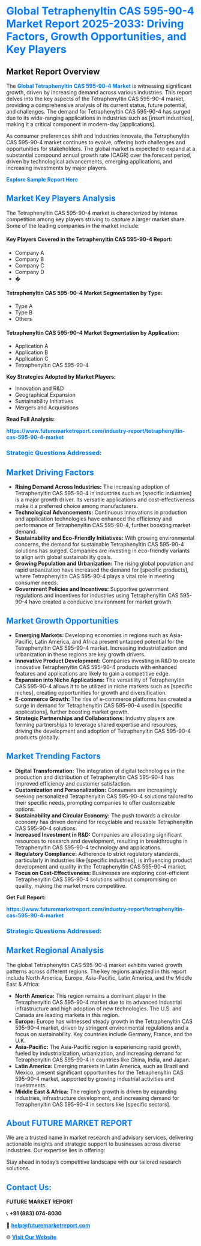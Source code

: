 <h1 style="color: #007BFF;">Global Tetraphenyltin CAS 595-90-4 Market Report 2025-2033: Driving Factors, Growth Opportunities, and Key Players</h1>

<section id="overview">
<h2>Market Report Overview</h2>
<p>The <a href="https://www.futuremarketreport.com/industry-report/tetraphenyltin-cas-595-90-4-market" style="color: #007BFF; text-decoration: none;"><strong>Global Tetraphenyltin CAS 595-90-4 Market</strong></a> is witnessing significant growth, driven by increasing demand across various industries. This report delves into the key aspects of the Tetraphenyltin CAS 595-90-4 market, providing a comprehensive analysis of its current status, future potential, and challenges. The demand for Tetraphenyltin CAS 595-90-4 has surged due to its wide-ranging applications in industries such as [insert industries], making it a critical component in modern-day [applications].</p>
<p>As consumer preferences shift and industries innovate, the Tetraphenyltin CAS 595-90-4 market continues to evolve, offering both challenges and opportunities for stakeholders. The global market is expected to expand at a substantial compound annual growth rate (CAGR) over the forecast period, driven by technological advancements, emerging applications, and increasing investments by major players.</p>
</section>

<section id="overview">
<p><a href="https://www.futuremarketreport.com/request-sample/reportId=120614" style="color: #007BFF; text-decoration: none;"><strong>Explore Sample Report Here</strong></a></p>
</section>

<section id="key-players">
<h2 style="color: #007BFF;">Market Key Players Analysis</h2>
<p>The Tetraphenyltin CAS 595-90-4 market is characterized by intense competition among key players striving to capture a larger market share. Some of the leading companies in the market include:</p>
<h4>Key Players Covered in the Tetraphenyltin CAS 595-90-4 Report:</h4>
<ul><li>Company A</li><li>Company B</li><li>Company C</li><li>Company D</li><li>�</li></ul>
<h4>Tetraphenyltin CAS 595-90-4 Market Segmentation by Type:</h4>
<ul><li>Type A</li><li>Type B</li><li>Others</li></ul>

<h4>Tetraphenyltin CAS 595-90-4 Market Segmentation by Application:</h4>
<ul><li>Application A</li><li>Application B</li><li>Application C</li><li>Tetraphenyltin CAS 595-90-4</li></ul>
<p><strong>Key Strategies Adopted by Market Players:</strong></p>
<ul>
<li>Innovation and R&D</li>
<li>Geographical Expansion</li>
<li>Sustainability Initiatives</li>
<li>Mergers and Acquisitions</li>
</ul>
</section>

<section>
<p><strong>Read Full Analysis: </strong></p><a href="https://www.futuremarketreport.com/industry-report/tetraphenyltin-cas-595-90-4-market" style="color: #007BFF; text-decoration: none;"><strong>https://www.futuremarketreport.com/industry-report/tetraphenyltin-cas-595-90-4-market</strong></a>
<h3 style="color: #007BFF;">Strategic Questions Addressed:</h3>
</section>

<section id="driving-factors">
<h2 style="color: #007BFF;">Market Driving Factors</h2>
<ul>
<li><strong>Rising Demand Across Industries:</strong> The increasing adoption of Tetraphenyltin CAS 595-90-4 in industries such as [specific industries] is a major growth driver. Its versatile applications and cost-effectiveness make it a preferred choice among manufacturers.</li>
<li><strong>Technological Advancements:</strong> Continuous innovations in production and application technologies have enhanced the efficiency and performance of Tetraphenyltin CAS 595-90-4, further boosting market demand.</li>
<li><strong>Sustainability and Eco-Friendly Initiatives:</strong> With growing environmental concerns, the demand for sustainable Tetraphenyltin CAS 595-90-4 solutions has surged. Companies are investing in eco-friendly variants to align with global sustainability goals.</li>
<li><strong>Growing Population and Urbanization:</strong> The rising global population and rapid urbanization have increased the demand for [specific products], where Tetraphenyltin CAS 595-90-4 plays a vital role in meeting consumer needs.</li>
<li><strong>Government Policies and Incentives:</strong> Supportive government regulations and incentives for industries using Tetraphenyltin CAS 595-90-4 have created a conducive environment for market growth.</li>
</ul>
</section>

<section id="growth-opportunities">
<h2 style="color: #007BFF;">Market Growth Opportunities</h2>
<ul>
<li><strong>Emerging Markets:</strong> Developing economies in regions such as Asia-Pacific, Latin America, and Africa present untapped potential for the Tetraphenyltin CAS 595-90-4 market. Increasing industrialization and urbanization in these regions are key growth drivers.</li>
<li><strong>Innovative Product Development:</strong> Companies investing in R&D to create innovative Tetraphenyltin CAS 595-90-4 products with enhanced features and applications are likely to gain a competitive edge.</li>
<li><strong>Expansion into Niche Applications:</strong> The versatility of Tetraphenyltin CAS 595-90-4 allows it to be utilized in niche markets such as [specific niches], creating opportunities for growth and diversification.</li>
<li><strong>E-commerce Growth:</strong> The rise of e-commerce platforms has created a surge in demand for Tetraphenyltin CAS 595-90-4 used in [specific applications], further boosting market growth.</li>
<li><strong>Strategic Partnerships and Collaborations:</strong> Industry players are forming partnerships to leverage shared expertise and resources, driving the development and adoption of Tetraphenyltin CAS 595-90-4 products globally.</li>
</ul>
</section>

<section id="trending-factors">
<h2 style="color: #007BFF;">Market Trending Factors</h2>
<ul>
<li><strong>Digital Transformation:</strong> The integration of digital technologies in the production and distribution of Tetraphenyltin CAS 595-90-4 has improved efficiency and customer satisfaction.</li>
<li><strong>Customization and Personalization:</strong> Consumers are increasingly seeking personalized Tetraphenyltin CAS 595-90-4 solutions tailored to their specific needs, prompting companies to offer customizable options.</li>
<li><strong>Sustainability and Circular Economy:</strong> The push towards a circular economy has driven demand for recyclable and reusable Tetraphenyltin CAS 595-90-4 solutions.</li>
<li><strong>Increased Investment in R&D:</strong> Companies are allocating significant resources to research and development, resulting in breakthroughs in Tetraphenyltin CAS 595-90-4 technology and applications.</li>
<li><strong>Regulatory Compliance:</strong> Adherence to strict regulatory standards, particularly in industries like [specific industries], is influencing product development and quality in the Tetraphenyltin CAS 595-90-4 market.</li>
<li><strong>Focus on Cost-Effectiveness:</strong> Businesses are exploring cost-efficient Tetraphenyltin CAS 595-90-4 solutions without compromising on quality, making the market more competitive.</li>
</ul>
</section>

<section>
<p><strong>Get Full Report: </strong></p><a href="https://www.futuremarketreport.com/industry-report/tetraphenyltin-cas-595-90-4-market" style="color: #007BFF; text-decoration: none;"><strong>https://www.futuremarketreport.com/industry-report/tetraphenyltin-cas-595-90-4-market</strong></a>
<h3 style="color: #007BFF;">Strategic Questions Addressed:</h3>
</section>


<section id="regional-analysis">
<h2 style="color: #007BFF;">Market Regional Analysis</h2>
<p>The global Tetraphenyltin CAS 595-90-4 market exhibits varied growth patterns across different regions. The key regions analyzed in this report include North America, Europe, Asia-Pacific, Latin America, and the Middle East & Africa:</p>
<ul>
<li><strong>North America:</strong> This region remains a dominant player in the Tetraphenyltin CAS 595-90-4 market due to its advanced industrial infrastructure and high adoption of new technologies. The U.S. and Canada are leading markets in this region.</li>
<li><strong>Europe:</strong> Europe has witnessed steady growth in the Tetraphenyltin CAS 595-90-4 market, driven by stringent environmental regulations and a focus on sustainability. Key countries include Germany, France, and the U.K.</li>
<li><strong>Asia-Pacific:</strong> The Asia-Pacific region is experiencing rapid growth, fueled by industrialization, urbanization, and increasing demand for Tetraphenyltin CAS 595-90-4 in countries like China, India, and Japan.</li>
<li><strong>Latin America:</strong> Emerging markets in Latin America, such as Brazil and Mexico, present significant opportunities for the Tetraphenyltin CAS 595-90-4 market, supported by growing industrial activities and investments.</li>
<li><strong>Middle East & Africa:</strong> The region’s growth is driven by expanding industries, infrastructure development, and increasing demand for Tetraphenyltin CAS 595-90-4 in sectors like [specific sectors].</li>
</ul>
</section>

<footer>
<h2 style="color: #007BFF;">About FUTURE MARKET REPORT</h2>
<p>We are a trusted name in market research and advisory services, delivering actionable insights and strategic support to businesses across diverse industries. Our expertise lies in offering:</p>

<p>Stay ahead in today’s competitive landscape with our tailored research solutions.</p>

<h2 style="color: #007BFF;">Contact Us:</h2>
<p><strong>FUTURE MARKET REPORT</strong></p>
<p>📞 <strong>+91 (883) 074-8030</strong></p>
<p>📧 <strong><a href="mailto:help@futuremarketreport.com" style="color: #007BFF;">help@futuremarketreport.com</a></strong></p>
<p>🌐 <strong><a href="https://www.futuremarketreport.com/" style="color: #007BFF;">Visit Our Website</a></strong></p>
</footer>
